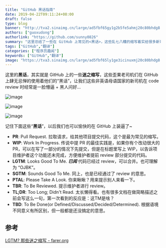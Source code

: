 ```yaml
---
title: "GitHub 黑话指南"
date: 2019-04-22T09:11:24+08:00
draft: false
type: blog
banner: "http://tva2.sinaimg.cn/large/ad5fbf65gy1g2b5fe5ahmj20c80bhdg8.jpg"
authors: ["guoxudong"]
authorlink: "https://github.com/sunny0826"
summary: "这里总结了一些在 GitHub 上常见的<黑话>，这些乱七八糟的缩写着实给很多新司机带来了许多困扰 :)"
tags: ["GitHub","翻译"]
categories: ["程序员趣闻"]
keywords: ["GitHub","翻译"]
image: "https://tva3.sinaimg.cn/large/ad5fbf65ly1ge3icinuxmj20c80bhdg8.jpg"
---
```

这里的**黑话**，其实就是 GitHub 上的一些**迷之缩写**，这些歪果老司机们在 GitHub 上肆无忌惮的使用着他们的“黑话”，让我们这些非英语母语国家的新司机在 code review 时经常是一脸懵逼 + 黑人问好...

![image](https://tva2.sinaimg.cn/thumb180/ad5fbf65gy1g2b5dhfuqqj206506cq2t.jpg)

![image](https://tva2.sinaimg.cn/thumb180/ad5fbf65gy1g2b5dvubm6j2069050a9x.jpg)

![image](https://tva2.sinaimg.cn/thumb180/ad5fbf65gy1g2b5fe5ahmj20c80bhdg8.jpg)

记住下面这些“**黑话**”，以后我们也可以愉快的在 GitHub 上装逼了~

- **PR**: Pull Request. 拉取请求，给其他项目提交代码，这个是最为常见的缩写。
- **WIP**: Work In Progress. 传说中提 PR 的最佳实践是，如果你有个改动很大的 PR，可以在写了一部分的情况下先提交，但是在标题里写上 WIP，以告诉项目维护者这个功能还未完成，方便维护者提前 review 部分提交的代码。
- **LGTM**: Looks Good To Me. ***已阅*** 代码已经过 review，可以合并。也可理解为 “OJBK”。
- **SGTM**: Sounds Good To Me. 同上，也是已经通过了 review 的意思。
- **PTAL**: Please Take A Look. 你来瞅瞅？用来提示别人来看一下。
- **TBR**: To Be Reviewed. 提示维护者进行 review。
- **TL;DR**: Too Long; Didn't Read. 太长懒得看。也有很多文档在做简略描述之前会写这么一句，第一次看到的反应是：这TM是啥？
- **TBD**: To Be Done(or Defined/Discussed/Decided/Determined). 根据语境不同意义有所区别，但一般都是还没搞定的意思。


## 参考
[LGTM? 那些迷之缩写 - farer.org](https://farer.org/2017/03/01/code-review-acronyms/)